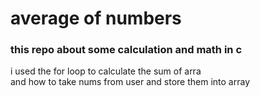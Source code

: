 <h1>average of numbers</h1>
<h3>this repo about some calculation and math in c</h3>
i used the for loop to calculate the sum of arra<br>
and how to take nums from user and store them into array <br>
